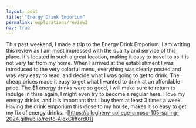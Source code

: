 ```yaml
---
layout: post
title: "Energy Drink Emporium"
permalink: explorations/review2
nav: true
---
```


This past weekend, I made a trip to the Energy Drink Emporium. I am writing this review as I am most impressed with the quality and service of this place. It's located in such a great location, making it easy to travel to as it is not very far from my home. When I arrived at the establishment I was introduced to the very colorful menu, everything was clearly posted and was very easy to read, and decide what I was going to get to drink. The cheap prices made it easy to get what I wanted to drink at an affordable price. The $1 energy drinks were so good, I will make sure to return to indulge in thise again, I might even try to become a regular here. I love my energy drinks, and it is important that I buy them at least 3 times a week. Having the drink emporium this close to my house, makes it so easy to get my fix of energy drinks. 
-[https://allegheny-college-cmpsc-105-spring-2024.github.io/resto-AlexClifford01] 